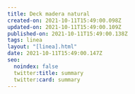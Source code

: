 ```yaml
---
title: Deck madera natural
created-on: 2021-10-11T15:49:00.098Z
updated-on: 2021-10-11T15:49:00.109Z
published-on: 2021-10-11T15:49:00.138Z
tags: linea
layout: "[linea].html"
date: 2021-10-11T15:49:00.147Z
seo:
  noindex: false
  twitter:title: summary
  twitter:card: summary
---
```

